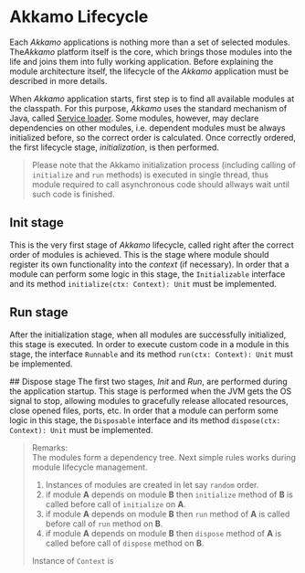 # Akkamo Lifecycle

Each *Akkamo* applications is nothing more than a set of selected modules. The*Akkamo* platform itself is the core, which brings those modules into the life and joins them into fully working application. Before explaining the module architecture itself, the lifecycle of the *Akkamo* application must be described in more details.

When *Akkamo* application starts, first step is to find all available modules at the classpath. For this purpose, *Akkamo* uses the standard mechanism of Java, called [Service loader](https://docs.oracle.com/javase/8/docs/api/java/util/ServiceLoader.html). Some modules, however, may declare dependencies on other modules, i.e. dependent modules must be always initialized before, so the correct order is calculated. Once correctly ordered, the first lifecycle stage, *initialization*, is then performed.

> Please note that the Akkamo initialization process (including calling of `initialize` and `run` methods) is executed in single thread, thus module required to call asynchronous code should allways wait until such code is finished.

## Init stage
This is the very first stage of *Akkamo* lifecycle, called right after the correct order of modules is achieved. This is the stage where module should register its own functionality into the *context* (if necessary). In order that a module can perform some logic in this stage, the `Initializable` interface and its method `initialize(ctx: Context): Unit` must be implemented.

## Run stage
After the initialization stage, when all modules are successfully initialized, this stage is executed. In order to execute custom code in a module in this stage, the interface `Runnable` and its method `run(ctx: Context): Unit` must be implemented.

## Dispose stage
The first two stages, *Init* and *Run*, are performed during the application startup. This stage is performed when the JVM gets the OS signal to stop, allowing modules to gracefully release allocated resources, close opened files, ports, etc. In order that a module can perform some logic in this stage, the `Disposable` interface and its method `dispose(ctx: Context): Unit` must be implemented.

> Remarks:<br/>
> The modules form a dependency tree. Next simple rules works during module lifecycle management.<br/>
> 1. Instances of modules are created in let say `random` order.
> 2. if module __A__ depends on module __B__ then `initialize` method of __B__ is called before call of `initialize` on __A__.
> 3. if module __A__ depends on module __B__ then `run` method of __A__ is called before call of `run` method on __B__.
> 4. if module __A__ depends on module __B__ then `dispose` method of __A__ is called before call of `dispose` method on __B__.
>
> Instance of `Context` is 
